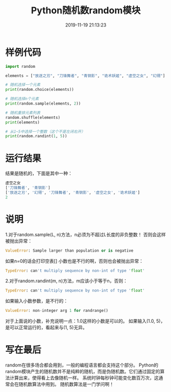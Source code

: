 ﻿---
title: Python随机数random模块
date: 2019-11-19 21:13:23
summary: 本文分享Python随机数random模块的应用方法。
tags:
- Python
categories:
- Python
---

# 样例代码

```python
import random

elements = ["放逐之刃", "刀锋舞者", "青钢影", "诡术妖姬", "虚空之女", "幻翎"]

# 随机选择一个元素
print(random.choice(elements))

# 随机选择n个元素
print(random.sample(elements, 2))

# 随机重排元素列表
random.shuffle(elements)
print(elements)

# 从1~5中选择一个整数（这个不是左闭右开）
print(random.randint(1, 5))

```
# 运行结果

结果是随机的，下面是其中一种：

```python
虚空之女
['刀锋舞者', '青钢影']
['放逐之刃', '幻翎', '刀锋舞者', '青钢影', '虚空之女', '诡术妖姬']
2
```

# 说明

1.对于random.sample(L, n)方法，n必须为不超过L长度的非负整数！
否则会这样被抛出异常：
```python
ValueError: Sample larger than population or is negative
```
如果n=0的话会打印空表[]
小数也是不行的啊，否则也会被抛出异常：

```python
TypeError: can't multiply sequence by non-int of type 'float'
```

2.对于random.randint(m, n)方法，m应该小于等于n，否则：

```python
TypeError: can't multiply sequence by non-int of type 'float'
```
如果输入小数参数，是不行的：
```python
ValueError: non-integer arg 1 for randrange()
```
对于上面说的小数，补充说明一点：1.0这样的小数是可以的。
如果输入(1.0, 5)，是可以正常运行的，看起来与(1, 5)无异。

# 写在最后

random在很多场合都会用到，一般的编程语言都会支持这个部分。
Python的random模块产生的随机数并不是纯粹的随机，而是伪随机数。它们通过固定的算法计算出来，使得看上去像随机一样。
系统时钟每秒钟可能变化数百万次，这通常会在随机数算法中用到。
随机数算法是一门学问啊！
